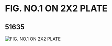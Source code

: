 # FIG. NO.1 ON 2X2 PLATE
## 51635
![FIG. NO.1 ON 2X2 PLATE](https://lc-www-live-s.legocdn.com/media/bricks/5/2/4259766.jpg)